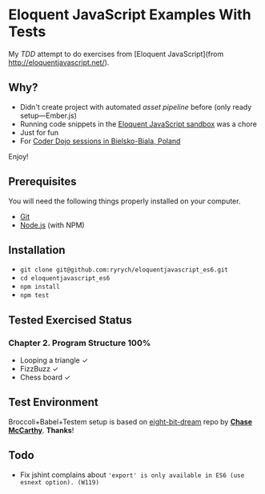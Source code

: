 # Eloquent JavaScript Examples With Tests

My *TDD* attempt to do exercises from [Eloquent JavaScript](from http://eloquentjavascript.net/).

## Why?

- Didn't create project with automated *asset pipeline* before (only ready setup—Ember.js)
- Running code snippets in the [Eloquent JavaScript sandbox](http://eloquentjavascript.net/code/) was a chore
- Just for fun
- For [Coder Dojo sessions in Bielsko-Biala, Poland](https://www.facebook.com/events/1018846984802426/)

Enjoy!

## Prerequisites

You will need the following things properly installed on your computer.

* [Git](http://git-scm.com/)
* [Node.js](http://nodejs.org/) (with NPM)

## Installation

- `git clone git@github.com:ryrych/eloquentjavascript_es6.git`
- `cd eloquentjavascript_es6`
- `npm install`
- `npm test`

## Tested Exercised Status

### Chapter 2. Program Structure 100%

- Looping a triangle ✓
- FizzBuzz ✓
- Chess board ✓

## Test Environment

Broccoli+Babel+Testem setup is based on [eight-bit-dream](https://github.com/code0100fun/eight-bit-dream) repo by [**Chase McCarthy**](https://twitter.com/code0100fun). **Thanks**!

## Todo

- Fix jshint complains about `'export' is only available in ES6 (use esnext option). (W119)`
